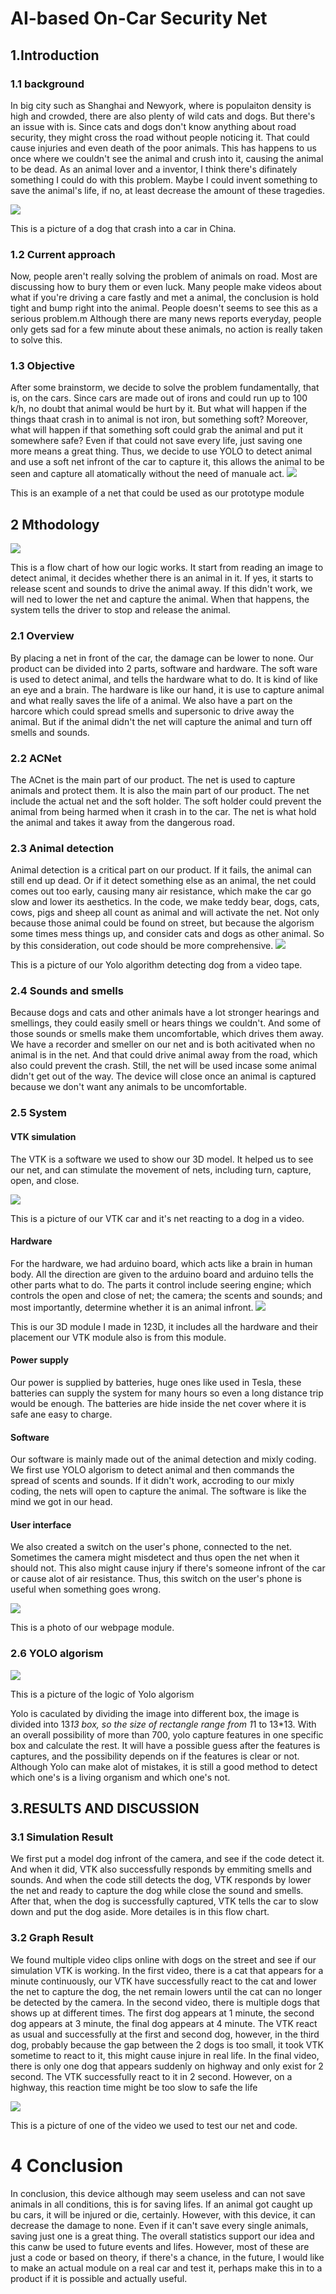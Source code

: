# AI-based On-Car Security Net

## 1.Introduction

### 1.1 background

In big city such as Shanghai and Newyork, where is populaiton density is high and crowded, there are also plenty of wild cats and dogs. But there's an issue with is. 
Since cats and dogs don't know anything about road security, they might cross the road without people noticing it. That could cause injuries and even death of  the poor animals. This has happens to us once where we couldn't see the animal and crush into it, causing the animal to be dead. As an animal lover and a inventor, I  think there's difinately something I could do with this problem. Maybe I could invent something to save the animal's life, if no, at least decrease the amount of these  tragedies.

![](https://raw.githubusercontent.com/MMean-YingDie/MMean-YingDie.github.io/main/u%3D490135195%2C4184572886%26fm%3D253%26fmt%3Dauto%26app%3D138%26f%3DJPEG.webp)

This is a picture of a dog that crash into a car in China.

### 1.2 Current approach

Now, people aren't really solving the problem of animals on road. Most are discussing how to bury them or even luck. Many people make videos about what if  you're driving a care fastly and met a animal, the conclusion is hold tight and bump right into the animal. People doesn't seems to see this as a serious problem.m  Although there are many news reports everyday, people only gets sad for a few minute about these animals, no action is really taken to solve this.

### 1.3 Objective

After some brainstorm, we decide to solve the problem fundamentally, that is, on the cars. Since cars are made out of irons and could run up to 100 k/h, no  doubt that  animal would be hurt by it. But what will happen if the things thaat crash in to animal is not iron, but something soft? Moreover, what will happen if that  something soft could grab the animal and put it somewhere safe? Even if that could not save every life, just saving one more means a great thing. Thus, we decide to  use YOLO to detect animal and use a soft net infront of the car to capture it, this allows the animal to be seen and capture all atomatically without the need of  manuale act.
![](https://raw.githubusercontent.com/MMean-YingDie/MMean-YingDie.github.io/main/lQLPJxbdmTejMwXNAZDNAZCwr1ZxZWwWvigDbCIf7sCFAA_400_400.png_720x720q90g.jpg)

This is an example of a net that could be used as our prototype module

## 2 Mthodology
![](https://raw.githubusercontent.com/MMean-YingDie/MMean-YingDie.github.io/main/logic%20map.png)

This is a flow chart of how our logic works. It start from reading an image to detect animal, it decides whether there is an animal in it. If yes, it starts to release  scent and sounds to drive the animal away. If this didn't work, we will ned to lower the net and capture the animal. When that happens, the system tells the driver to  stop and release the animal.

### 2.1 Overview

By placing a net in front of the car, the damage can be lower to none. Our product can be divided into 2 parts, software and hardware. The soft ware is used to  detect animal, and tells the hardware what to do. It is kind of like an eye and a brain. The hardware is like our hand, it is use to capture animal and what really  saves the life of a animal. We also have a part on the harcore which could spread smells and supersonic to drive away the animal. But if the animal didn't the net will  capture the animal and turn off smells and sounds.
	
### 2.2 ACNet

The ACnet is the main part of our product. The net is used to capture animals and protect them. It is also the main part of our product. The net include the  actual net and the soft holder. The soft holder could prevent the animal from being harmed when it crash in to the car. The net is what hold the animal and takes it  away from the dangerous road.

### 2.3 Animal detection

Animal detection is a critical part on our product. If it fails, the animal can still end up dead. Or if it detect something else as an animal, the net could  comes out too early, causing many air resistance, which make the car go slow and lower its aesthetics. In the code, we make teddy bear, dogs, cats, cows, pigs and  sheep all count as animal and will activate the net. Not only because those animal could be found on street, but because the algorism some times mess things up, and  consider cats and dogs as other animal. So by this consideration, out code should be more comprehensive.
![](https://raw.githubusercontent.com/MMean-YingDie/MMean-YingDie.github.io/main/dog%20crossing%20street%201.PNG)

This is a picture of our Yolo algorithm detecting dog from a video tape.

### 2.4 Sounds and smells

Because dogs and cats and other animals have a lot stronger hearings and smellings, they could easily smell or hears things we couldn't. And some of those  sounds or smells make them uncomfortable, which drives them away. We have a recorder and smeller on our net and is both acitivated when no animal is in the net. And  that could drive animal away from the road, which also could prevent the crash. Still, the net will be used incase some animal didn't get out of the way. The device  will close once an animal is captured because we don't want any animals to be uncomfortable.


### 2.5 System 

#### VTK simulation

The VTK is a software we used to show our 3D model. It helped us to see our net, and can stimulate the movement of nets, including turn, capture, open, and  close.

![](https://raw.githubusercontent.com/MMean-YingDie/MMean-YingDie.github.io/main/simulation.PNG)

This is a picture of our VTK car and it's net reacting to a dog in a video.

#### Hardware

For the hardware, we had arduino board, which acts like a brain in human body. All the direction are given to the arduino board and arduino tells the other  parts what to do. The parts it control include seering engine; which controls the open and close of net; the camera; the scents and sounds; and most importantly,  determine whether it is an animal infront. 
![](https://raw.githubusercontent.com/MMean-YingDie/MMean-YingDie.github.io/main/%E7%BB%93%E6%9E%841.PNG)

This is our 3D module I made in 123D, it includes all the hardware and their placement our VTK module also is from this module.

#### Power supply

Our power is supplied by batteries, huge ones like used in Tesla, these batteries can supply the system for many hours so even a long distance trip would be  enough. The batteries are hide inside the net cover where it is safe ane easy to charge.

#### Software

Our software is mainly made out of the animal detection and mixly coding. We first use YOLO algorism to detect animal and then commands the spread of scents  and sounds. If it didn't work, accroding to our mixly coding, the nets will open to capture the animal. The software is like the mind we got in our head.

#### User interface	

We also created a switch on the user's phone, connected to the net. Sometimes the camera might misdetect and thus open the net when it should not. This also  might cause injury if there's someone infront of the car or cause alot of air resistance. Thus, this switch on the user's phone is useful when something goes wrong.

![](https://raw.githubusercontent.com/MMean-YingDie/MMean-YingDie.github.io/main/userinterface.PNG)

This is a photo of our webpage module.

### 2.6 YOLO algorism
![](https://raw.githubusercontent.com/MMean-YingDie/MMean-YingDie.github.io/main/how-yolo-algorithm-works.jpg)

This is a picture of the logic of Yolo algorism

Yolo is caculated by dividing the image into different box, the image is divided into 13*13 box, so the size of rectangle range from 1*1 to 13*13. With an overall  possibility of more than 700, yolo capture features in one specific box and calculate the rest. It will have a possible guess after the features is captures, and the    possibility depends on if the features is clear or not. Although Yolo can make alot of mistakes, it is still a good method to detect which one's is a living organism    and which one's not.


## 3.RESULTS AND DISCUSSION

### 3.1 Simulation Result

We first put a model dog infront of the camera, and see if the code detect it. And when it did, VTK also successfully responds by emmiting smells and sounds.  And when the code still detects the dog, VTK responds by lower the net and ready to capture the dog while close the sound and smells. After that, when the dog is  successfully captured, VTK tells the car to slow down and put the dog aside. More detailes is in this flow chart.

### 3.2 Graph Result

We found multiple video clips online with dogs on the street and see if our simulation VTK is working. In the first video, there is a cat that appears for a  minute continuously, our VTK have successfully react to the cat and lower the net to capture the dog, the net remain lowers until the cat can no longer be detected by  the camera.
In the second video, there is multiple dogs that shows up at different times. The first dog appears at 1 minute, the second dog appears at 3 minute, the final  dog appears at 4 minute. The VTK react as usual and successfully at the first and second dog, however, in the third dog, probably because the gap between the 2 dogs is  too small, it took VTK sometime to react to it, this might cause injure in real life.
In the final video, there is only one dog that appears suddenly on highway and only exist for 2 second. The VTK successfully react to it in 2 second. However,  on a highway, this reaction time might be too slow to safe the life

![](https://raw.githubusercontent.com/MMean-YingDie/MMean-YingDie.github.io/main/u%3D11001331%2C1772941715%26fm%3D253%26fmt%3Dauto%26app%3D138%26f%3DJPEG.webp)

This is a picture of one of the video we used to test our net and code.
	

# 4 Conclusion

In conclusion, this device although may seem useless and can not save animals in all conditions, this is for saving lifes. If an animal got caught up bu cars,  it will be injured or die, certainly. However, with this device, it can decrease the damage to none. Even if it can't save every single animals, saving just one is a  great thing. The overall statistics support our idea and this canw be used to future events and lifes. However, most of these are just a code or based on theory, if there's a chance, in the future, I would like to make an actual module on a real car and test it, perhaps make this in to a product if it is possible and actually useful.
